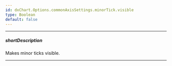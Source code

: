 ```yaml
---
id: dxChart.Options.commonAxisSettings.minorTick.visible
type: Boolean
default: false
---
```

---
##### shortDescription
Makes minor ticks visible.

---
